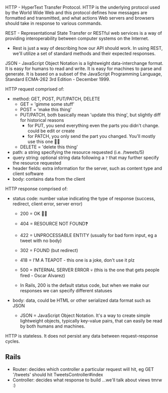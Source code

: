 HTTP - HyperText Transfer Protocol. HTTP is the underlying protocol used by the World Wide Web and this protocol defines how messages are formatted and transmitted, and what actions Web servers and browsers should take in response to various commands.

REST - Representational State Transfer or RESTful web services is a way of providing interoperability between computer systems on the Internet.
  - Rest is just a way of describing how our API should work. In using REST, we'll utilize a set of standard methods and their expected responses.

JSON - JavaScript Object Notation is a lightweight data-interchange format. It is easy for humans to read and write. It is easy for machines to parse and generate. It is based on a subset of the JavaScript Programming Language, Standard ECMA-262 3rd Edition - December 1999.

HTTP request comprised of:
  - method: GET, POST, PUT/PATCH, DELETE
    - GET = 'gimme some stuff'
    - POST = 'make this thing'
    - PUT/PATCH, both basically mean 'update this thing', but slightly diff for historical reasons
      - for PUT, you send everything even the parts you didn't change. could be edit or create
      - for PATCH, you only send the part you changed. You'll mostly use this one 👌🏼
    - DELETE = 'delete this thing'
  - path: a string specifying the resource requested (i.e. /tweets/5)
  - query string: optional string data following a `?` that may further specify the resource requested
  - header fields: extra information for the server, such as content type and client software
  - body: contains data from the client

HTTP response comprised of:
  - status code: number value indicating the type of response (success, redirect, client error, server error)
    - 200 = OK 👌🏼
    - 404 = RESOURCE NOT FOUND❓
    - 422 = UNPROCESSABLE ENTITY (usually for bad form input, eg a tweet with no body)
    - 302 = FOUND (but redirect)
    - 418 = I'M A TEAPOT - this one is a joke, don't use it plz
    - 500 = INTERNAL SERVER ERROR 💀 (this is the one that gets people fired - Oscar Alvarez)

    - In Rails, 200 is the default status code, but when we make our responses we can specify different statuses

  - body: data, could be HTML or other serialized data format such as JSON
    - JSON = JavaScript Object Notation. It's a way to create simple lightweight objects, typically key-value pairs, that can easily be read by both humans and machines.

HTTP is stateless. It does not persist any data between request-response cycles.

## Rails
  - Router: decides which controller a particular request will hit, eg GET '/tweets' should hit TweetsController#index
  - Controller: decides what response to build
  ...we'll talk about views tmrw :)
  
